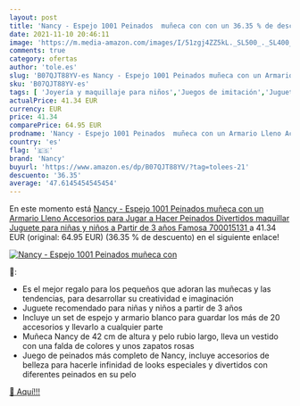 ```yaml
---
layout: post
title: 'Nancy - Espejo 1001 Peinados  muñeca con con un 36.35 % de descuento'
date: 2021-11-10 20:46:11
image: 'https://m.media-amazon.com/images/I/51zgj4ZZ5kL._SL500_._SL400_.jpg'
comments: true
category: ofertas
author: 'tole.es'
slug: 'B07QJT88YV-es Nancy - Espejo 1001 Peinados muñeca con un Armario Lleno...'
sku: 'B07QJT88YV-es'
tags: [ 'Joyería y maquillaje para niños','Juegos de imitación','Juguetes','Juguetes y juegos','Maniquíes para peinar y maquillar','Muñecas bebé','Muñecas y accesorios','famosa','nancy', ]
actualPrice: 41.34 EUR
currency: EUR
price: 41.34
comparePrice: 64.95 EUR
prodname: 'Nancy - Espejo 1001 Peinados  muñeca con un Armario Lleno Accesorios para Jugar a Hacer Peinados Divertidos maquillar  Juguete para niñas y niños a Partir de 3 años  Famosa  700015131 '
country: 'es'
flag: '🇪🇸'
brand: 'Nancy'
buyurl: 'https://www.amazon.es/dp/B07QJT88YV/?tag=tolees-21'
descuento: '36.35'
average: '47.6145454545454'
---
```


En este momento está [Nancy - Espejo 1001 Peinados  muñeca con un Armario Lleno Accesorios para Jugar a Hacer Peinados Divertidos maquillar  Juguete para niñas y niños a Partir de 3 años  Famosa  700015131 ](https://www.amazon.es/dp/B07QJT88YV/?tag=tolees-21) a 41.34 EUR (original: 64.95 EUR) (36.35 %  de descuento) en el siguiente enlace!

[![Nancy - Espejo 1001 Peinados  muñeca con](https://m.media-amazon.com/images/I/51zgj4ZZ5kL._SL500_._SL400_.jpg)](https://www.amazon.es/dp/B07QJT88YV/?tag=tolees-21)

🔎:

- Es el mejor regalo para los pequeños que adoran las muñecas y las tendencias, para desarrollar su creatividad e imaginación
- Juguete recomendado para niñas y niños a partir de 3 años
- Incluye un set de espejo y armario blanco para guardar los más de 20 accesorios y llevarlo a cualquier parte
- Muñeca Nancy de 42 cm de altura y pelo rubio largo, lleva un vestido con una falda de colores y unos zapatos rosas
- Juego de peinados más completo de Nancy, incluye accesorios de belleza para hacerle infinidad de looks especiales y divertidos con diferentes peinados en su pelo

[🛒 Aquí!!!](https://www.amazon.es/dp/B07QJT88YV/?tag=tolees-21)
